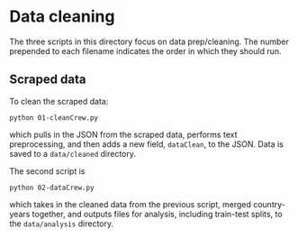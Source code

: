 Data cleaning
=============

The three scripts in this directory focus on data prep/cleaning. The number
prepended to each filename indicates the order in which they should run.

Scraped data
------------

To clean the scraped data:

```
python 01-cleanCrew.py
```

which pulls in the JSON from the scraped data, performs text preprocessing,
and then adds a new field, `dataClean`, to the JSON. Data is saved to a
`data/cleaned` directory.

The second script is 

```
python 02-dataCrew.py
```

which takes in the cleaned data from the previous script, merged country-years 
together, and outputs files for analysis, including train-test splits, to the
`data/analysis` directory.
